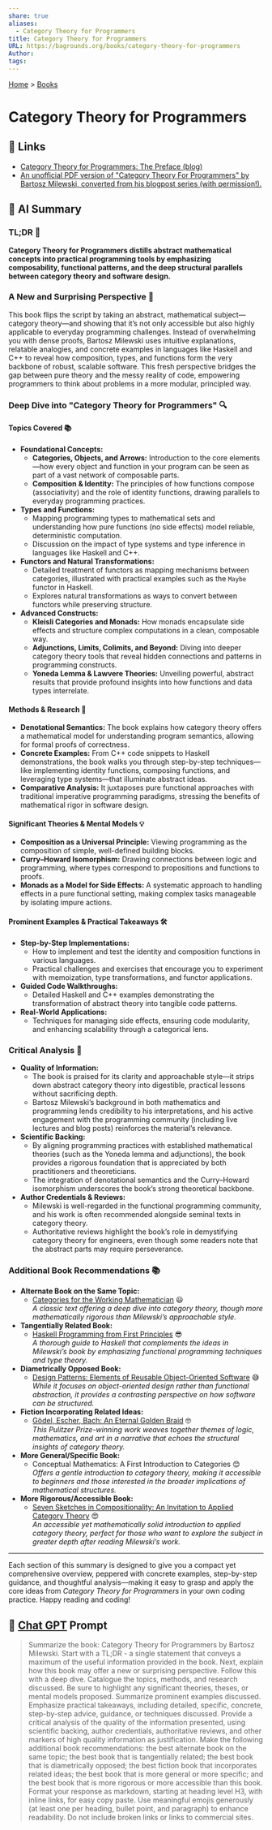 ```yaml
---
share: true
aliases:
  - Category Theory for Programmers
title: Category Theory for Programmers
URL: https://bagrounds.org/books/category-theory-for-programmers
Author: 
tags: 
---
```

[Home](../index.md) > [Books](./index.md)  
# Category Theory for Programmers  
## 🔗 Links  
- [Category Theory for Programmers: The Preface (blog)](https://bartoszmilewski.com/2014/10/28/category-theory-for-programmers-the-preface)  
- [An unofficial PDF version of "Category Theory For Programmers" by Bartosz Milewski, converted from his blogpost series (with permission!).](https://github.com/hmemcpy/milewski-ctfp-pdf)  
  
## 🤖 AI Summary  
### TL;DR 🚀  
**Category Theory for Programmers distills abstract mathematical concepts into practical programming tools by emphasizing composability, functional patterns, and the deep structural parallels between category theory and software design.**  
  
### A New and Surprising Perspective 🤯  
This book flips the script by taking an abstract, mathematical subject—category theory—and showing that it’s not only accessible but also highly applicable to everyday programming challenges. Instead of overwhelming you with dense proofs, Bartosz Milewski uses intuitive explanations, relatable analogies, and concrete examples in languages like Haskell and C++ to reveal how composition, types, and functions form the very backbone of robust, scalable software. This fresh perspective bridges the gap between pure theory and the messy reality of code, empowering programmers to think about problems in a more modular, principled way.  
  
### Deep Dive into "Category Theory for Programmers" 🔍  
#### Topics Covered 📚  
- **Foundational Concepts:**  
  - **Categories, Objects, and Arrows:** Introduction to the core elements—how every object and function in your program can be seen as part of a vast network of composable parts.  
  - **Composition & Identity:** The principles of how functions compose (associativity) and the role of identity functions, drawing parallels to everyday programming practices.  
- **Types and Functions:**  
  - Mapping programming types to mathematical sets and understanding how pure functions (no side effects) model reliable, deterministic computation.  
  - Discussion on the impact of type systems and type inference in languages like Haskell and C++.  
- **Functors and Natural Transformations:**  
  - Detailed treatment of functors as mapping mechanisms between categories, illustrated with practical examples such as the `Maybe` functor in Haskell.  
  - Explores natural transformations as ways to convert between functors while preserving structure.  
- **Advanced Constructs:**  
  - **Kleisli Categories and Monads:** How monads encapsulate side effects and structure complex computations in a clean, composable way.  
  - **Adjunctions, Limits, Colimits, and Beyond:** Diving into deeper category theory tools that reveal hidden connections and patterns in programming constructs.  
  - **Yoneda Lemma & Lawvere Theories:** Unveiling powerful, abstract results that provide profound insights into how functions and data types interrelate.  
  
#### Methods & Research 🔬  
- **Denotational Semantics:** The book explains how category theory offers a mathematical model for understanding program semantics, allowing for formal proofs of correctness.  
- **Concrete Examples:** From C++ code snippets to Haskell demonstrations, the book walks you through step-by-step techniques—like implementing identity functions, composing functions, and leveraging type systems—that illuminate abstract ideas.  
- **Comparative Analysis:** It juxtaposes pure functional approaches with traditional imperative programming paradigms, stressing the benefits of mathematical rigor in software design.  
  
#### Significant Theories & Mental Models 💡  
- **Composition as a Universal Principle:** Viewing programming as the composition of simple, well-defined building blocks.  
- **Curry–Howard Isomorphism:** Drawing connections between logic and programming, where types correspond to propositions and functions to proofs.  
- **Monads as a Model for Side Effects:** A systematic approach to handling effects in a pure functional setting, making complex tasks manageable by isolating impure actions.  
  
#### Prominent Examples & Practical Takeaways 🛠️  
- **Step-by-Step Implementations:**  
  - How to implement and test the identity and composition functions in various languages.  
  - Practical challenges and exercises that encourage you to experiment with memoization, type transformations, and functor applications.  
- **Guided Code Walkthroughs:**  
  - Detailed Haskell and C++ examples demonstrating the transformation of abstract theory into tangible code patterns.  
- **Real-World Applications:**  
  - Techniques for managing side effects, ensuring code modularity, and enhancing scalability through a categorical lens.  
  
### Critical Analysis 🧐  
- **Quality of Information:**  
  - The book is praised for its clarity and approachable style—it strips down abstract category theory into digestible, practical lessons without sacrificing depth.  
  - Bartosz Milewski’s background in both mathematics and programming lends credibility to his interpretations, and his active engagement with the programming community (including live lectures and blog posts) reinforces the material’s relevance.  
- **Scientific Backing:**  
  - By aligning programming practices with established mathematical theories (such as the Yoneda lemma and adjunctions), the book provides a rigorous foundation that is appreciated by both practitioners and theoreticians.  
  - The integration of denotational semantics and the Curry–Howard isomorphism underscores the book’s strong theoretical backbone.  
- **Author Credentials & Reviews:**  
  - Milewski is well-regarded in the functional programming community, and his work is often recommended alongside seminal texts in category theory.  
  - Authoritative reviews highlight the book’s role in demystifying category theory for engineers, even though some readers note that the abstract parts may require perseverance.  
  
### Additional Book Recommendations 📚  
- **Alternate Book on the Same Topic:**  
  - [Categories for the Working Mathematician](https://en.wikipedia.org/wiki/Categories_for_the_Working_Mathematician) 😃  
    *A classic text offering a deep dive into category theory, though more mathematically rigorous than Milewski’s approachable style.*  
- **Tangentially Related Book:**  
  - [Haskell Programming from First Principles](https://haskellbook.com/) 😎  
    *A thorough guide to Haskell that complements the ideas in Milewski’s book by emphasizing functional programming techniques and type theory.*  
- **Diametrically Opposed Book:**  
  - [Design Patterns: Elements of Reusable Object-Oriented Software](https://en.wikipedia.org/wiki/Design_Patterns) 😅  
    *While it focuses on object-oriented design rather than functional abstraction, it provides a contrasting perspective on how software can be structured.*  
- **Fiction Incorporating Related Ideas:**  
  - [Gödel, Escher, Bach: An Eternal Golden Braid](https://en.wikipedia.org/wiki/G%C3%B6del,_Escher,_Bach) 🤓  
    *This Pulitzer Prize-winning work weaves together themes of logic, mathematics, and art in a narrative that echoes the structural insights of category theory.*  
- **More General/Specific Book:**  
  - Conceptual Mathematics: A First Introduction to Categories 😊  
    *Offers a gentle introduction to category theory, making it accessible to beginners and those interested in the broader implications of mathematical structures.*  
- **More Rigorous/Accessible Book:**  
  - [Seven Sketches in Compositionality: An Invitation to Applied Category Theory](https://arxiv.org/abs/1803.05316) 😍    
    *An accessible yet mathematically solid introduction to applied category theory, perfect for those who want to explore the subject in greater depth after reading Milewski’s work.*  
  
---  
  
Each section of this summary is designed to give you a compact yet comprehensive overview, peppered with concrete examples, step-by-step guidance, and thoughtful analysis—making it easy to grasp and apply the core ideas from *Category Theory for Programmers* in your own coding practice. Happy reading and coding!  
  
## 💬 [Chat GPT](https://chat.com) Prompt  
> Summarize the book: Category Theory for Programmers by Bartosz Milewski. Start with a TL;DR - a single statement that conveys a maximum of the useful information provided in the book. Next, explain how this book may offer a new or surprising perspective. Follow this with a deep dive. Catalogue the topics, methods, and research discussed. Be sure to highlight any significant theories, theses, or mental models proposed. Summarize prominent examples discussed. Emphasize practical takeaways, including detailed, specific, concrete, step-by-step advice, guidance, or techniques discussed. Provide a critical analysis of the quality of the information presented, using scientific backing, author credentials, authoritative reviews, and other markers of high quality information as justification. Make the following additional book recommendations: the best alternate book on the same topic; the best book that is tangentially related; the best book that is diametrically opposed; the best fiction book that incorporates related ideas; the best book that is more general or more specific; and the best book that is more rigorous or more accessible than this book. Format your response as markdown, starting at heading level H3, with inline links, for easy copy paste. Use meaningful emojis generously (at least one per heading, bullet point, and paragraph) to enhance readability. Do not include broken links or links to commercial sites.